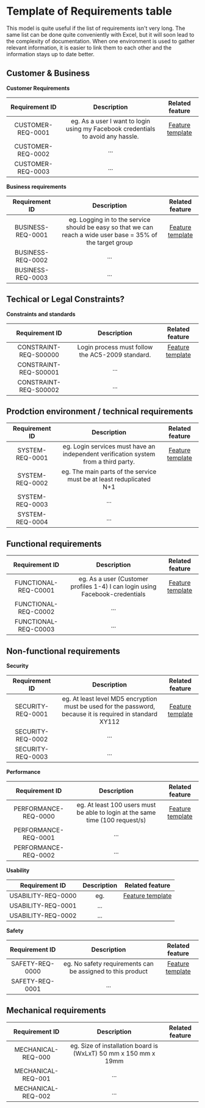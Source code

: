 # Template of Requirements table


This model is quite useful if the list of requirements isn't very long. The same list can be done quite conveniently with Excel, but it will soon lead to the complexity of documentation.
When one environment is used to gather relevant information, it is easier to link them to each other and the information stays up to date better.


## Customer & Business

**Customer Requirements** 


| Requirement ID | Description | Related feature |								
|:-:|:-:|:-:|
| CUSTOMER-REQ-0001 | eg.  As a user I want to login using my Facebook credentials to avoid any hassle. | [Feature template](template-feature.md) | 
| CUSTOMER-REQ-0002 | ... |||
| CUSTOMER-REQ-0003 | ... |||

**Business requirements**

| Requirement ID | Description | Related feature |									
|:-:|:-:|:-:|
| BUSINESS-REQ-0001 | eg.  Logging in to the service should be easy so that we can reach a wide user base = 35% of the target group | [Feature template](template-feature.md) | 
| BUSINESS-REQ-0002 |...||
| BUSINESS-REQ-0003 |...||

## Techical or Legal Constraints?

**Constraints and standards**

| Requirement ID |  Description | Related feature |
|:-:|:-:|:-:|
| CONSTRAINT-REQ-S00000 |  Login process must follow the AC5-2009 standard.  | [Feature template](template-feature.md) |
| CONSTRAINT-REQ-S00001 |...||
| CONSTRAINT-REQ-S00002 |...||

## Prodction environment / technical requirements



| Requirement ID | Description | Related feature |								
|:-:|:-:|:-:|
| SYSTEM-REQ-0001 | eg. Login services must have an independent verification system from a third party. | [Feature template](template-feature.md) |
| SYSTEM-REQ-0002 | eg.  The main parts of the service must be at least reduplicated N+1 | |
| SYSTEM-REQ-0003 |...||
| SYSTEM-REQ-0004 |...||


## Functional requirements

| Requirement ID | Description | Related feature |									
|:-:|:-:|:-:|
| FUNCTIONAL-REQ-C0001 | eg.  As a user (Customer profiles 1-4) I can login using Facebook-credentials | [Feature template](template-feature.md) |
| FUNCTIONAL-REQ-C0002 |...||
| FUNCTIONAL-REQ-C0003 |...||


## Non-functional requirements

**Security**

| Requirement ID |  Description | Related feature |									
|:-:|:-:|:-:|
| SECURITY-REQ-0001 | eg. At least level MD5 encryption must be used for the password, because it is required in standard XY112 | [Feature template](template-feature.md) |								
| SECURITY-REQ-0002 |...||
| SECURITY-REQ-0003 |...||


**Performance**

| Requirement ID | Description | Related feature |								
|:-:|:-:|:-:|
| PERFORMANCE-REQ-0000 | eg. At least 100 users must be able to login at the same time (100 request/s) | [Feature template](template-feature.md) |		
| PERFORMANCE-REQ-0001 |...||
| PERFORMANCE-REQ-0002 |...||



**Usability**

| Requirement ID |  Description | Related feature |							
|:-:|:-:|:-:|
| USABILITY-REQ-0000 |  eg.  | [Feature template](template-feature.md) | |	
| USABILITY-REQ-0001 |... ||
| USABILITY-REQ-0002 |... ||

**Safety**

| Requirement ID |  Description | Related feature |								
|:-:|:-:|:-:|
| SAFETY-REQ-0000 | eg.  No safety requirements can be assigned to this product  | [Feature template](template-feature.md)	|	
| SAFETY-REQ-0001 |...||	


## Mechanical requirements

| Requirement ID | Description | Related feature |									
|:-:|:-:|:-:|
| MECHANICAL-REQ-000 | eg. Size of installation board is  (WxLxT) 50 mm x 150 mm x 19mm | | 	
| MECHANICAL-REQ-001 |... || 	
| MECHANICAL-REQ-002 |...  || 	



